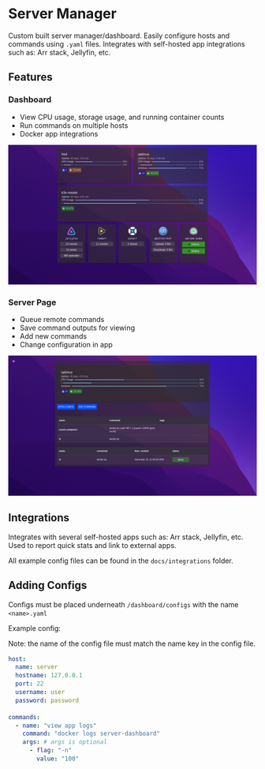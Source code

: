 # Server Manager

Custom built server manager/dashboard. Easily configure hosts and commands using `.yaml` files. Integrates with self-hosted app integrations such as: Arr stack, Jellyfin, etc.

## Features

### Dashboard

- View CPU usage, storage usage, and running container counts
- Run commands on multiple hosts
- Docker app integrations

![main_page](https://github.com/jaypyles/dashboard/blob/master/docs/main_page.png)

### Server Page

- Queue remote commands
- Save command outputs for viewing
- Add new commands
- Change configuration in app

![server_page](https://github.com/jaypyles/dashboard/blob/master/docs/server_page.png)

## Integrations

Integrates with several self-hosted apps such as: Arr stack, Jellyfin, etc. Used to report quick stats and link to external apps.

All example config files can be found in the `docs/integrations` folder.

## Adding Configs

Configs must be placed underneath `/dashboard/configs` with the name `<name>.yaml`

Example config:

Note: the name of the config file must match the name key in the config file.

```yaml
host:
  name: server
  hostname: 127.0.0.1
  port: 22
  username: user
  password: password

commands:
  - name: "view app logs"
    command: "docker logs server-dashboard"
    args: # args is optional
      - flag: "-n"
        value: "100"
```
